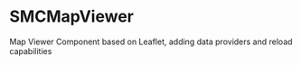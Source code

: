SMCMapViewer
============

Map Viewer Component based on Leaflet, adding data providers and reload capabilities
